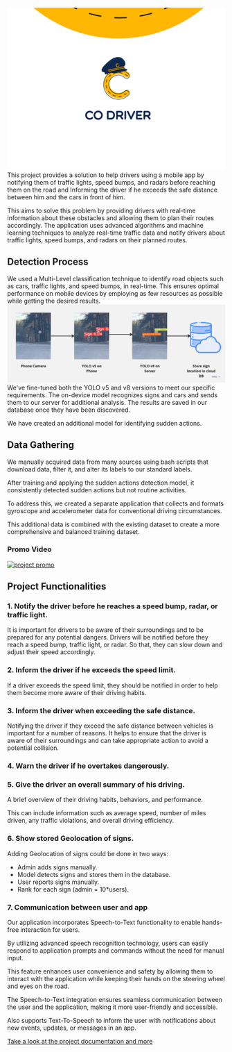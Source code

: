 ![Project Logo](./media/GP_logo.png)
This project provides a solution to help drivers using a mobile app by notifying them of traffic lights, speed bumps, and radars before reaching them on the road and Informing the driver if he exceeds the safe distance between him and the cars in front of him. 

This aims to solve this problem by providing drivers with real-time information about these obstacles and allowing them to plan their routes accordingly. The application uses advanced algorithms and machine learning techniques to analyze real-time traffic data and notify drivers about traffic lights, speed bumps, and radars on their planned routes.


## Detection Process
We used a Multi-Level classification technique to identify road objects such as cars, traffic lights, and speed bumps, in real-time. This ensures optimal performance on mobile devices by employing as few resources as possible while getting the desired results.
![detection process](./media/GPimg1.jpg)
We've fine-tuned both the YOLO v5 and v8 versions to meet our specific requirements. The on-device model recognizes signs and cars and sends them to our server for additional analysis. The results are saved in our database once they have been discovered. 

We have created an additional model for identifying sudden actions.

## Data Gathering
We manually acquired data from many sources using bash scripts that download data, filter it, and alter its labels to our standard labels.

After training and applying the sudden actions detection model, it consistently detected sudden actions but not routine activities.

To address this, we created a separate application that collects and formats gyroscope and accelerometer data for conventional driving circumstances.

This additional data is combined with the existing dataset to create a more comprehensive and balanced training dataset.



### Promo Video
[![project promo](https://drive.google.com/thumbnail?id=1VIXKfUrEi8qyLOYGt9jRB7RwjXWfxcol)](https://drive.google.com/file/d/1VIXKfUrEi8qyLOYGt9jRB7RwjXWfxcol/preview)

## Project Functionalities
### 1. Notify the driver before he reaches a speed bump, radar, or traffic light.
It is important for drivers to be aware of their surroundings and to be prepared for any potential dangers.
Drivers will be notified before they reach a speed bump, traffic light, or radar. 
So that, they can slow down and adjust their speed accordingly.


### 2. Inform the driver if he exceeds the speed limit.
If a driver exceeds the speed limit, they should be notified in order to help them become more aware of their driving habits.


### 3. Inform the driver when exceeding the safe distance.
Notifying the driver if they exceed the safe distance between vehicles is important for a number of reasons. 
It helps to ensure that the driver is aware of their surroundings and can take appropriate action to avoid a potential collision. 


### 4. Warn the driver if he overtakes dangerously.

### 5. Give the driver an overall summary of his driving.
A brief overview of their driving habits, behaviors, and performance.
 
This can include information such as average  speed, number of miles driven, any traffic violations, and overall driving efficiency. 


### 6. Show stored Geolocation of signs.
Adding Geolocation of signs  could be done in two ways:

- Admin adds signs manually.
- Model detects signs and stores them in the database.
- User reports signs manually.
- Rank for each sign  (admin = 10*users).


### 7. Communication between user and app

Our application incorporates Speech-to-Text functionality to enable hands-free interaction for users.

By utilizing advanced speech recognition technology, users can easily respond to application prompts and commands without the need for manual input.

This feature enhances user convenience and safety by allowing them to interact with the application while keeping their hands on the steering wheel and eyes on the road.

The Speech-to-Text integration ensures seamless communication between the user and the application, making it more user-friendly and accessible.

Also supports Text-To-Speech to inform the user with notifications about new events, updates, or messages in an app.

[Take a look at the project documentation and more](https://drive.google.com/drive/folders/18tbl1xp42fTL5SsjR5C84BLNQi3Q02gm)
